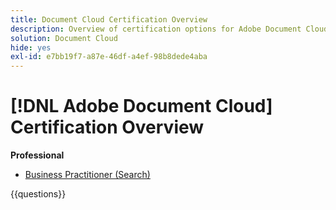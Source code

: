 ```yaml
---
title: Document Cloud Certification Overview
description: Overview of certification options for Adobe Document Cloud
solution: Document Cloud
hide: yes
exl-id: e7bb19f7-a87e-46df-a4ef-98b8dede4aba
---
```

# [!DNL Adobe Document Cloud] Certification Overview

**Professional**

* [Business Practitioner (Search)](https://certification.adobe.com/certification/document-cloud-business-practitioner-professional) <!--AD0-D106-->

{{questions}}
